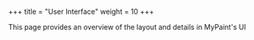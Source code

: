+++
title = "User Interface"
weight = 10
+++

This page provides an overview of the layout and details in MyPaint's UI
